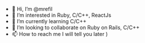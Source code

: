 - 👋 Hi, I’m @mrefil
- 👀 I’m interested in Ruby, C/C++, ReactJs
- 🌱 I’m currently learning C/C++
- 💞️ I’m looking to collaborate on Ruby on Rails, C/C++
- 📫 How to reach me I will tell you later )

<!---
mrefil/mrefil is a ✨ special ✨ repository because its `README.md` (this file) appears on your GitHub profile.
You can click the Preview link to take a look at your changes.
--->
